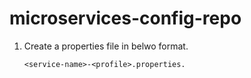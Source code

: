 # microservices-config-repo

1. Create a properties file in belwo format.
   ```
   <service-name>-<profile>.properties.
   ```
